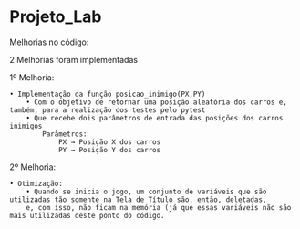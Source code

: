 # Projeto_Lab

Melhorias no código:

2 Melhorias foram implementadas

1º Melhoria:

	• Implementação da função posicao_inimigo(PX,PY)
		• Com o objetivo de retornar uma posição aleatória dos carros e, também, para a realização dos testes pelo pytest
		• Que recebe dois parâmetros de entrada das posições dos carros inimigos
			Parâmetros:
				PX → Posição X dos carros
				PY → Posição Y dos carros

2º Melhoria:

	• Otimização:
		• Quando se inicia o jogo, um conjunto de variáveis que são utilizadas tão somente na Tela de Título são, então, deletadas, 
		e, com isso, não ficam na memória (já que essas variáveis não são mais utilizadas deste ponto do código.
		
